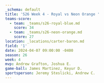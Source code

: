 ```yaml
---
_schema: default
title: 'S26 Week 4 - Royal vs Neon Orange '
teams-score:
  - team: _teams/s26-royal-blue.md
    score: 34
  - team: _teams/s26-neon-orange.md
    score: 27
location: _locations/carter-baron.md
field: '1'
date: 2024-04-07 09:00:00 -0400
season: 26
week: 4
mvp: Andrew Grafton, Joshua E.
game-ball: James Martinez, Keyur D.
sportsperson: Jeremy Steslicki, Andrew C.
---
```

